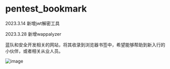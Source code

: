 # pentest_bookmark

2023.3.14 新增jwt解密工具

2023.3.28 新增wappalyzer


蓝队和安全开发相关的网站，将其收录到浏览器书签中，希望能够帮助到新入行的小伙伴，或者相关从业人员。

![image](https://github.com/INT2ECALL/pentest_bookmark/blob/main/readme.png?raw=true)

